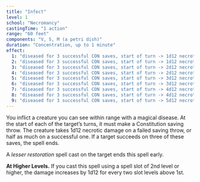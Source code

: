 ```yaml
---
title: "Infect"
level: 1
school: "Necromancy"
castingTime: "1 action"
range: "60 feet"
components: "V, S, M (a petri dish)"
duration: "Concentration, up to 1 minute"
effect:
  1: "diseased for 3 successful CON saves, start of turn -> 1d12 necrotic damage"
  2: "diseased for 3 successful CON saves, start of turn -> 1d12 necrotic damage"
  3: "diseased for 3 successful CON saves, start of turn -> 2d12 necrotic damage"
  4: "diseased for 3 successful CON saves, start of turn -> 2d12 necrotic damage"
  5: "diseased for 3 successful CON saves, start of turn -> 3d12 necrotic damage"
  6: "diseased for 3 successful CON saves, start of turn -> 3d12 necrotic damage"
  7: "diseased for 3 successful CON saves, start of turn -> 4d12 necrotic damage"
  8: "diseased for 3 successful CON saves, start of turn -> 4d12 necrotic damage"
  9: "diseased for 3 successful CON saves, start of turn -> 5d12 necrotic damage"
---
```


You inflict a creature you can see within range with a magical disease. At the start of each of the target’s turns, it must make a Constitution saving throw. The creature takes 1d12 necrotic damage on a failed saving throw, or half as much on a successful one. If a target succeeds on three of these saves, the spell ends.

A _lesser restoration_ spell cast on the target ends this spell early.

**At Higher Levels.** If you cast this spell using a spell slot of 2nd level or higher, the damage increases by 1d12 for every two slot levels above 1st.
